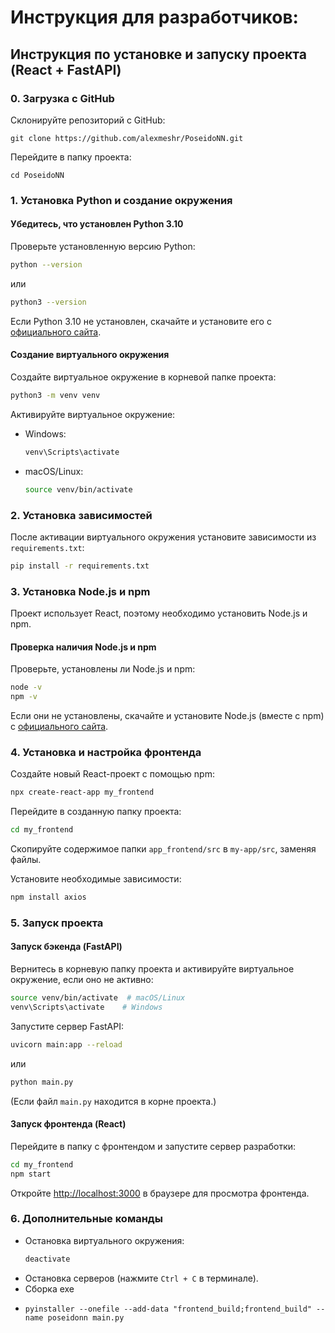 # Инструкция для разработчиков:
## Инструкция по установке и запуску проекта (React + FastAPI)
### 0. Загрузка с GitHub
Склонируйте репозиторий с GitHub:
```
git clone https://github.com/alexmeshr/PoseidoNN.git
```
Перейдите в папку проекта:
```
cd PoseidoNN
```

### 1. Установка Python и создание окружения

#### Убедитесь, что установлен Python 3.10

Проверьте установленную версию Python:
```sh
python --version
```
или
```sh
python3 --version
```

Если Python 3.10 не установлен, скачайте и установите его с [официального сайта](https://www.python.org/downloads/).

#### Создание виртуального окружения

Создайте виртуальное окружение в корневой папке проекта:
```sh
python3 -m venv venv
```

Активируйте виртуальное окружение:
- Windows:
  ```sh
  venv\Scripts\activate
  ```
- macOS/Linux:
  ```sh
  source venv/bin/activate
  ```

### 2. Установка зависимостей

После активации виртуального окружения установите зависимости из `requirements.txt`:
```sh
pip install -r requirements.txt
```

### 3. Установка Node.js и npm

Проект использует React, поэтому необходимо установить Node.js и npm.

#### Проверка наличия Node.js и npm

Проверьте, установлены ли Node.js и npm:
```sh
node -v
npm -v
```

Если они не установлены, скачайте и установите Node.js (вместе с npm) с [официального сайта](https://nodejs.org/).

### 4. Установка и настройка фронтенда

Создайте новый React-проект с помощью npm:
```sh
npx create-react-app my_frontend
```

Перейдите в созданную папку проекта:
```sh
cd my_frontend
```

Скопируйте содержимое папки `app_frontend/src` в `my-app/src`, заменяя файлы.

Установите необходимые зависимости:
```sh
npm install axios 
```

### 5. Запуск проекта

#### Запуск бэкенда (FastAPI)
Вернитесь в корневую папку проекта и активируйте виртуальное окружение, если оно не активно:
```sh
source venv/bin/activate  # macOS/Linux
venv\Scripts\activate    # Windows
```

Запустите сервер FastAPI:
```sh
uvicorn main:app --reload
```
или
```sh
python main.py
```

(Если файл `main.py` находится в корне проекта.)

#### Запуск фронтенда (React)
Перейдите в папку с фронтендом и запустите сервер разработки:
```sh
cd my_frontend
npm start
```

Откройте [http://localhost:3000](http://localhost:3000) в браузере для просмотра фронтенда.


### 6. Дополнительные команды

- Остановка виртуального окружения:
  ```sh
  deactivate
  ```
- Остановка серверов (нажмите `Ctrl + C` в терминале).
- Сборка exe
- ```
  pyinstaller --onefile --add-data "frontend_build;frontend_build" --name poseidonn main.py
  ```

